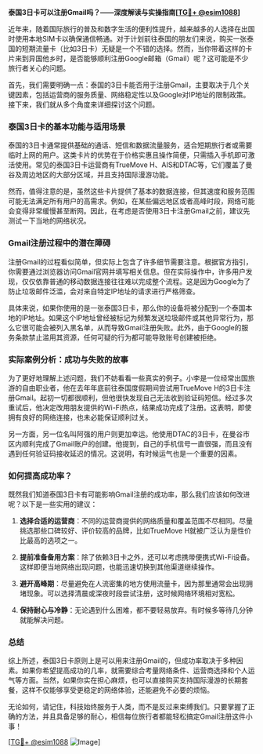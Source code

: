 **泰国3日卡可以注册Gmail吗？——深度解读与实操指南[[TG💪+ @esim1088](https://t.me/s/esim1088)]**

近年来，随着国际旅行的普及和数字生活的便利性提升，越来越多的人选择在出国时使用本地SIM卡以确保通信畅通。对于计划前往泰国的朋友们来说，购买一张泰国的短期流量卡（比如3日卡）无疑是一个不错的选择。然而，当你带着这样的卡片来到异国他乡时，是否能够顺利注册Google邮箱（Gmail）呢？这可能是不少旅行者关心的问题。

首先，我们需要明确一点：泰国的3日卡能否用于注册Gmail，主要取决于几个关键因素，包括运营商的服务质量、网络稳定性以及Google对IP地址的限制政策。接下来，我们就从多个角度来详细探讨这个问题。

### 泰国3日卡的基本功能与适用场景

泰国的3日卡通常提供基础的通话、短信和数据流量服务，适合短期旅行者或需要临时上网的用户。这类卡片的优势在于价格实惠且操作简便，只需插入手机即可激活使用。常见的泰国3日卡运营商有TrueMove H、AIS和DTAC等，它们覆盖了曼谷及周边地区的大部分区域，并且支持国际漫游功能。

然而，值得注意的是，虽然这些卡片提供了基本的数据连接，但其速度和服务范围可能无法满足所有用户的高需求。例如，在某些偏远地区或者高峰时段，网络可能会变得非常缓慢甚至断网。因此，在考虑是否使用3日卡注册Gmail之前，建议先测试一下当地的网络状况。

### Gmail注册过程中的潜在障碍

注册Gmail的过程看似简单，但实际上包含了许多细节需要注意。根据官方指引，你需要通过浏览器访问Gmail官网并填写相关信息。但在实际操作中，许多用户发现，仅仅依靠普通的移动数据连接往往难以完成整个流程。这是因为Google为了防止垃圾邮件泛滥，会对来自特定IP地址的请求进行严格筛查。

具体来说，如果你使用的是一张泰国3日卡，那么你的设备将被分配到一个泰国本地的IP地址。如果这个IP地址曾经被标记为频繁发送垃圾邮件或其他异常行为，那么它很可能会被列入黑名单，从而导致Gmail注册失败。此外，由于Google的服务条款禁止滥用其资源，任何可疑的行为都可能导致账号创建被拒绝。

### 实际案例分析：成功与失败的故事

为了更好地理解上述问题，我们不妨看看一些真实的例子。小李是一位经常出国旅游的自由职业者，他在去年年底前往泰国度假期间尝试用TrueMove H的3日卡注册Gmail。起初一切都很顺利，但他很快发现自己无法收到验证码短信。经过多次重试后，他决定改用朋友提供的Wi-Fi热点，结果成功完成了注册。这表明，即使拥有良好的网络连接，也未必能保证顺利过关。

另一方面，另一位名叫阿强的用户则更加幸运。他使用DTAC的3日卡，在曼谷市区内顺利完成了Gmail账户的创建。他提到，自己的手机信号一直很强，而且没有遇到任何验证码接收延迟的情况。这说明，有时候运气也是一个重要的因素。

### 如何提高成功率？

既然我们知道泰国3日卡有可能影响Gmail注册的成功率，那么我们应该如何改进呢？以下是一些实用的建议：

1. **选择合适的运营商**：不同的运营商提供的网络质量和覆盖范围不尽相同。尽量挑选那些口碑较好、评价较高的品牌，比如TrueMove H就被广泛认为是性价比最高的选项之一。
   
2. **提前准备备用方案**：除了依赖3日卡之外，还可以考虑携带便携式Wi-Fi设备。这样即便当地网络出现问题，也能迅速切换到其他渠道继续操作。

3. **避开高峰期**：尽量避免在人流密集的地方使用流量卡，因为那里通常会出现拥堵现象。可以选择清晨或深夜时段尝试注册，这时候网络环境相对宽松。

4. **保持耐心与冷静**：无论遇到什么困难，都不要轻易放弃。有时候多等待几分钟就能解决问题。

### 总结

综上所述，泰国3日卡原则上是可以用来注册Gmail的，但成功率取决于多种因素。如果你希望提高成功的几率，就需要综合考量网络条件、运营商选择和个人运气等方面。当然，如果你实在担心麻烦，也可以直接购买支持国际漫游的长期套餐，这样不仅能够享受更稳定的网络体验，还能避免不必要的烦恼。

无论如何，请记住，科技始终服务于人类，而不是反过来束缚我们。只要掌握了正确的方法，并且具备足够的耐心，相信每位旅行者都能轻松搞定Gmail注册这件小事！

[[TG💪+ @esim1088](https://t.me/s/esim1088) ![Image](https://i.postimg.cc/4NQfJmqS/Snipaste-2025-05-13-00-14-12.png)]